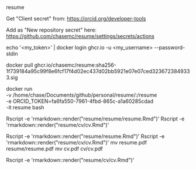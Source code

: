resume



Get "Client secret" from:
https://orcid.org/developer-tools

Add as "New repository secret" here:
https://github.com/chasemc/resume/settings/secrets/actions



echo '<my_token>' | docker login ghcr.io -u <my_username> --password-stdin

docker pull ghcr.io/chasemc/resume:sha256-1f739184a95c99f8e6fcf17f4d02ec437d02bb5921e07e07ced3236723849333.sig

docker run \
  -v /home/chase/Documents/github/personal/resume/:/resume \
  -e ORCID_TOKEN=fa6fa550-7961-4fbd-865c-a1a60285cdad \
  -it resume bash
  
  Rscript -e  'rmarkdown::render("resume/resume/resume.Rmd")'
          Rscript -e  'rmarkdown::render("resume/cv/cv.Rmd")'

Rscript -e  'rmarkdown::render("resume/resume.Rmd")'
          Rscript -e  'rmarkdown::render("resume/cv/cv.Rmd")'
          mv resume.pdf resume/resume.pdf
          mv cv.pdf cv/cv.pdf
          
          
          

 Rscript -e  'rmarkdown::render("resume/cv/cv.Rmd")'